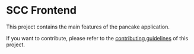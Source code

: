 # SCC Frontend



This project contains the main features of the pancake application.

If you want to contribute, please refer to the [contributing guidelines](./CONTRIBUTING.md) of this project.
